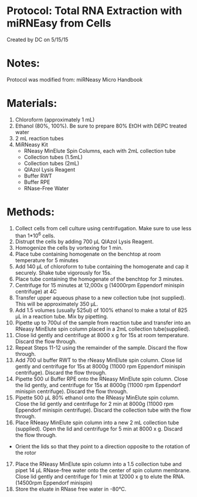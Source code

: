 Protocol: Total RNA Extraction with miRNEasy from Cells
=======================================================

Created by DC on 5/15/15

# Notes:
Protocol was modified from: miRNeasy Micro Handbook 

# Materials: 
1. Chloroform (approximately 1 mL)
2. Ethanol (80%, 100%). Be sure to prepare 80% EtOH with DEPC treated water
3. 2 mL reaction tubes 
4. MiRNeasy Kit
   - RNeasy MinElute Spin Columns, each with 2mL collection tube   
   - Collection tubes (1.5mL)
   - Collection tubes (2mL)
   - QIAzol Lysis Reagent
   - Buffer RWT
   - Buffer RPE
   - RNase-Free Water

# Methods: 
1. Collect cells from cell culture using centrifugation. Make sure to use less than 1*10<sup>6</sup> cells. 
2. Distrupt the cells by adding 700 µL QIAzol Lysis Reagent. 
3. Homogenize the cells by vortexing for 1 min. 
4. Place tube containing homogenate on the benchtop at room temperature for 5 minutes 
5. Add 140 µL of chloroform to tube containing the homogenate and cap it securely. Shake tube vigorously for 15s. 
6. Place tube containing the homogenate of the benchtop for 3 minutes. 
7. Centrifuge for 15 minutes at 12,000x g (14000rpm Eppendorf minispin centrifuge) at 4C
8. Transfer upper aqueous phase to a new collection tube (not supplied). This will be approximately 350 µL.
9. Add 1.5 volumes (usually 525ul) of 100% ethanol to make a total of 825 µL in a reaction tube. Mix by pipetting.
10. Pipette up to 700ul of the sample from reaction tube and transfer into an RNeasy MinElute spin column placed in a 2mL collection tube(supplied). 
11. Close lid gently and centrifuge at 8000 x g for 15s at room temperature. Discard the flow through.
12. Repeat Steps 11-12 using the remainder of the sample. Discard the flow through.
13. Add 700 ul buffer RWT to the rNeasy MinElute spin column. Close lid gently and centrifuge for 15s at 8000g (11000 rpm Eppendorf minispin centrifuge). Discard the flow through.
14. Pipette 500 ul Buffer RPE onto the RNeasy MinElute spin column. Close the lid gently, and centrifuge for 15s at 8000g (11000 rpm Eppendorf minispin centrifuge). Discard the flow through.
15. Pipette 500 µL 80% ethanol onto the RNeasy MinElute spin column. Close the lid gently and centrifuge for 2 min at 8000g (11000 rpm Eppendorf minispin centrifuge). Discard the collection tube with the flow through.
16. Place RNeasy MinElute spin column into a new 2 mL collection tube (supplied). Open the lid and centrifuge for 5 min at 8000 x g. Discard the flow through.
   - Orient the lids so that they point to a direction opposite to the rotation of the rotor
17. Place the RNeasy MinElute spin column into a 1.5 collection tube and pipet 14 µL RNase-free water onto the center of spin column membrane. Close lid gently and centrifuge for 1 min at 12000 x g to elute the RNA. (14500rpm Eppendorf minispin) 
18. Store the eluate in RNase free water in -80°C.
